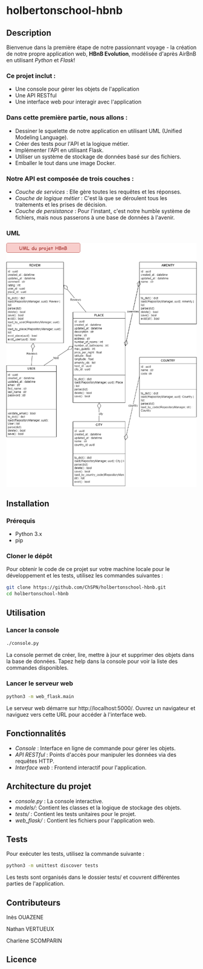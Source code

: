 # holbertonschool-hbnb

## Description
Bienvenue dans la première étape de notre passionnant voyage - la création de notre propre application web, **HBnB Evolution**, modélisée d'après AirBnB en utilisant *Python* et *Flask*!

### Ce projet inclut :
- Une console pour gérer les objets de l'application
- Une API RESTful
- Une interface web pour interagir avec l'application

### Dans cette première partie, nous allons :
- Dessiner le squelette de notre application en utilisant UML (Unified Modeling Language).
- Créer des tests pour l'API et la logique métier.
- Implémenter l'API en utilisant Flask.
- Utiliser un système de stockage de données basé sur des fichiers.
- Emballer le tout dans une image Docker.

### Notre API est composée de trois couches :
- *Couche de services* : Elle gère toutes les requêtes et les réponses.
- *Couche de logique métier* : C'est là que se déroulent tous les traitements et les prises de décision.
- *Couche de persistance* : Pour l'instant, c'est notre humble système de fichiers, mais nous passerons à une base de données à l'avenir.
### UML
![UML du projet HBnB](HBnB_uml.png "UML du projet HBnB")


## Installation
### Prérequis
- Python 3.x
- pip

### Cloner le dépôt
Pour obtenir le code de ce projet sur votre machine locale pour le développement et les tests, utilisez les commandes suivantes :
```sh
git clone https://github.com/ChSPN/holbertonschool-hbnb.git
cd holbertonschool-hbnb
```


## Utilisation
### Lancer la console
```sh
./console.py
```
La console permet de créer, lire, mettre à jour et supprimer des objets dans la base de données. Tapez help dans la console pour voir la liste des commandes disponibles.

### Lancer le serveur web
```sh
python3 -m web_flask.main
```
Le serveur web démarre sur http://localhost:5000/. Ouvrez un navigateur et naviguez vers cette URL pour accéder à l'interface web.


## Fonctionnalités
- *Console* : Interface en ligne de commande pour gérer les objets.
- *API RESTful* : Points d'accès pour manipuler les données via des requêtes HTTP.
- *Interface web* : Frontend interactif pour l'application.


## Architecture du projet
- *console.py* : La console interactive.
- *models/*: Contient les classes et la logique de stockage des objets.
- *tests/* : Contient les tests unitaires pour le projet.
- *web_flask/* : Contient les fichiers pour l'application web.


## Tests
Pour exécuter les tests, utilisez la commande suivante :
```sh
python3 -m unittest discover tests
```
Les tests sont organisés dans le dossier tests/ et couvrent différentes parties de l'application.


## Contributeurs
Inès OUAZENE

Nathan VERTUEUX

Charlène SCOMPARIN


## Licence

